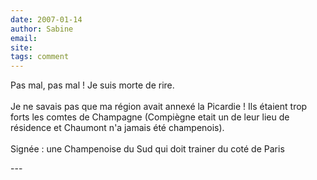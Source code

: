 ```yaml
---
date: 2007-01-14
author: Sabine
email: 
site: 
tags: comment
---
```


<p>Pas mal, pas mal ! Je suis morte de rire.<br />
<br />
Je ne savais pas que ma région avait annexé la Picardie ! Ils étaient trop forts les comtes de Champagne (Compiègne etait un de leur lieu de résidence et Chaumont n'a jamais été champenois).<br />
<br />
Signée : une Champenoise du Sud qui doit trainer du coté de Paris</p>
---